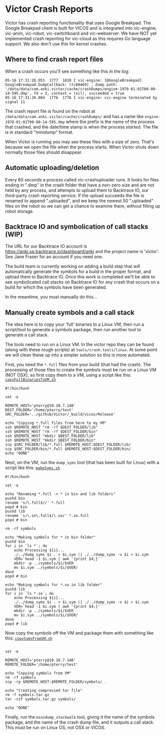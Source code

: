 # Victor Crash Reports

Victor has crash reporting functionality that uses Google Breakpad.  The Google Breakpad client is built for VICOS and is integrated into vic-engine, vic-anim, vic-robot, vic-switchboard and vic-webserver.  We have NOT yet implemented crash reporting for vic-cloud as this requires Go language support.  We also don't use this for kernel crashes.

## Where to find crash report files

When a crash occurs you'll see something like this in the log:

```
05-16 17:31:26.051  1777  1810 I vic-engine: [@GoogleBreakpad] GoogleBreakpad.DumpCallback: (tc88469) : Dump path: '/data/data/com.anki.victor/cache/crashDumps/engine-1970-01-01T00-00-14-595.dmp', fd = 3, context = (nil), succeeded = true
05-16 17:31:26.084  1776  1776 I vic-engine: vic-engine terminated by signal 11
```

The crash report file is found on the robot at `/data/data/com.anki.victor/cache/crashDumps/` and has a name like `engine-1970-01-01T00-00-14-595.dmp` where the prefix is the name of the process that crashed, and the date/time stamp is when the process *started*.  The file is in standard "minidump" format.

When Victor is running you may see these files with a size of zero.  That's because we open the file when the process starts.  When Victor shuts down normally those files should disappear.

## Automatic uploading/deletion

Every 60 seconds a process called vic-crashuploader runs.  It looks for files ending in ".dmp" in the crash folder that have a non-zero size and are not held by any process, and attempts to upload them to Backtrace IO, our third-party crash reporting service.  If the upload succeeds the file is renamed to append ".uploaded", and we keep the newest 50 ".uploaded" files on the robot so we can get a chance to examine them, without filling up robot storage.

## Backtrace IO and symbolication of call stacks (WIP)

The URL for our Backtrace IO account is https://anki.sp.backtrace.io/dashboard/anki and the project name is 'victor'.  See Jane Fraser for an account if you need one.

The build team is currently working on adding a build step that will automatically generate the symbols for a build in the proper format, and upload them to Backtrace IO.  Once this work is completed we'll be able to see symbolicated call stacks on Backtrace IO for any crash that occurs on a build for which the symbols have been generated.

In the meantime, you must manually do this...

## Manually create symbols and a call stack

The idea here is to copy your 'full' binaries to a Linux VM, then run a script/tool to generate a symbols package, then run another tool to generate a call stack.

The tools need to run on a Linux VM. In the victor repo they can be found (along with these rough scripts) at `tools/crash-tools/linux`.  At some point we will clean these up into a simpler solution so this is more automated.


First, you need the `*.full` files from your build (that had the crash).  The processing of those files to create the symbols must be run on a Linux VM (NOT OSX), so first copy them to a VM, using a script like this:  [`copyFullBinariesToVM.sh`](/tools/crash-tools/linux/copyFullBinariesToVM.sh)

```
#!/bin/bash

set -e

REMOTE_HOST='pterry@10.10.7.148'
DEST_FOLDER='/home/pterry/test'
SRC_FOLDER='../github/Victor/_build/vicos/Release'

echo "Copying *.full files from here to my VM"
ssh $REMOTE_HOST "rm -rf $DEST_FOLDER/lib"
ssh $REMOTE_HOST "rm -rf $DEST_FOLDER/bin"
ssh $REMOTE_HOST "mkdir $DEST_FOLDER/lib"
ssh $REMOTE_HOST "mkdir $DEST_FOLDER/bin"
scp $SRC_FOLDER/lib/*.full $REMOTE_HOST:$DEST_FOLDER/lib/
scp $SRC_FOLDER/bin/*.full $REMOTE_HOST:$DEST_FOLDER/bin/
echo "DONE"
```

Next, on the VM, run the `dump_syms` tool (that has been built for Linux) with a script like this:  [`makeSyms.sh`](/tools/crash-tools/linux/makeSyms.sh)

```
#!/bin/bash

set -e

echo "Renaming *.full -> * in bin and lib folders"
pushd bin
rename 's/\.full$//' *.full
popd # bin
pushd lib
rename 's/\.so\.full$/\.so/' *.so.full
popd # bin

rm -rf symbols

echo "Making symbols for * in bin folder"
pushd bin
for i in `ls *`; do
    echo Processing ${i}...
    ./../dump_syms $i . > $i.sym || ./../dump_syms -v $i > $i.sym
    VER=`head -1 $i.sym | awk '{print $4;}'`
    mkdir -p ../symbols/$i/$VER
    mv $i.sym ../symbols/$i/$VER/
done
popd # bin

echo "Making symbols for *.so in lib folder"
pushd lib
for i in `ls *.so`; do
    echo Processing ${i}...
    ./../dump_syms $i . > $i.sym || ./../dump_syms -v $i > $i.sym
    VER=`head -1 $i.sym | awk '{print $4;}'`
    mkdir -p ../symbols/$i/$VER
    mv $i.sym ../symbols/$i/$VER/
done
popd # lib
```

Now copy the symbols off the VM and package them with something like this:  [`copySymsFromVM.sh`](/tools/crash-tools/linux/copySymsFromVM.sh)

```#!/bin/bash

set -e

REMOTE_HOST='pterry@10.10.7.148'
REMOTE_FOLDER='/home/pterry/test'

echo "Copying symbols from VM"
rm -rf symbols
scp -rp $REMOTE_HOST:$REMOTE_FOLDER/symbols/ .

echo "Creating compressed tar file"
rm -f symbols.tar.gz
tar -czf symbols.tar.gz symbols/

echo "DONE"
```

Finally, run the `minidump_stackwalk` tool, giving it the name of the symbols package, and the name of the crash dump file, and it outputs a call stack.  This must be run on Linux OS, not OSX or VICOS.

